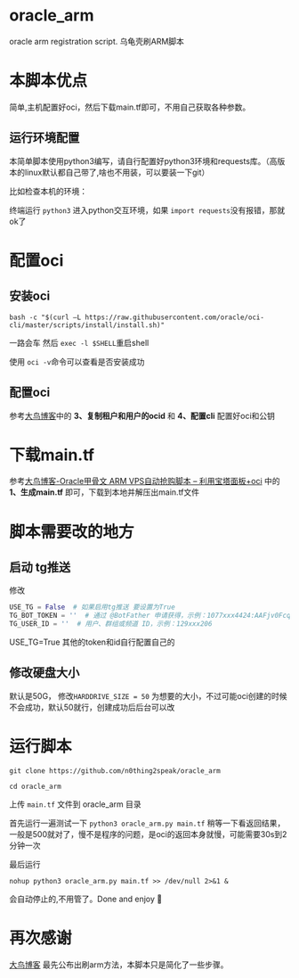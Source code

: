 # oracle_arm
oracle arm registration script. 乌龟壳刷ARM脚本

# 本脚本优点

简单,主机配置好oci，然后下载main.tf即可，不用自己获取各种参数。
## 运行环境配置
本简单脚本使用python3编写，请自行配置好python3环境和requests库。（高版本的linux默认都自己带了,啥也不用装，可以要装一下git）

比如检查本机的环境：

终端运行 `python3` 进入python交互环境，如果 `import requests`没有报错，那就ok了
# 配置oci

## 安装oci

```shell
bash -c "$(curl –L https://raw.githubusercontent.com/oracle/oci-cli/master/scripts/install/install.sh)"
```
一路会车 然后 `exec -l $SHELL`重启shell 

使用 `oci -v`命令可以查看是否安装成功

## 配置oci

参考[大鸟博客](https://www.daniao.org/14035.html)中的 **3、复制租户和用户的ocid** 和 **4、配置cli** 配置好oci和公钥 

# 下载main.tf

参考[大鸟博客-Oracle甲骨文 ARM VPS自动抢购脚本 – 利用宝塔面板+oci](https://www.daniao.org/14121.html) 中的 **1、生成main.tf** 即可，下载到本地并解压出main.tf文件

# 脚本需要改的地方
## 启动 tg推送

修改
```python
USE_TG = False  # 如果启用tg推送 要设置为True
TG_BOT_TOKEN = ''  # 通过 @BotFather 申请获得，示例：1077xxx4424:AAFjv0FcqxxxxxxgEMGfi22B4yh15R5uw
TG_USER_ID = ''  # 用户、群组或频道 ID，示例：129xxx206
```
USE_TG=True
其他的token和id自行配置自己的

## 修改硬盘大小
默认是50G，
修改`HARDDRIVE_SIZE = 50` 为想要的大小，不过可能oci创建的时候不会成功，默认50就行，创建成功后后台可以改

# 运行脚本

```
git clone https://github.com/n0thing2speak/oracle_arm

cd oracle_arm
```
上传 `main.tf` 文件到 oracle_arm 目录

首先运行一遍测试一下
`python3 oracle_arm.py main.tf` 
稍等一下看返回结果，一般是500就对了，慢不是程序的问题，是oci的返回本身就慢，可能需要30s到2分钟一次

最后运行

`nohup python3 oracle_arm.py main.tf >> /dev/null 2>&1 &`

会自动停止的,不用管了。Done and enjoy 🎉

# 再次感谢

[大鸟博客](https://www.daniao.org/) 最先公布出刷arm方法，本脚本只是简化了一些步骤。

